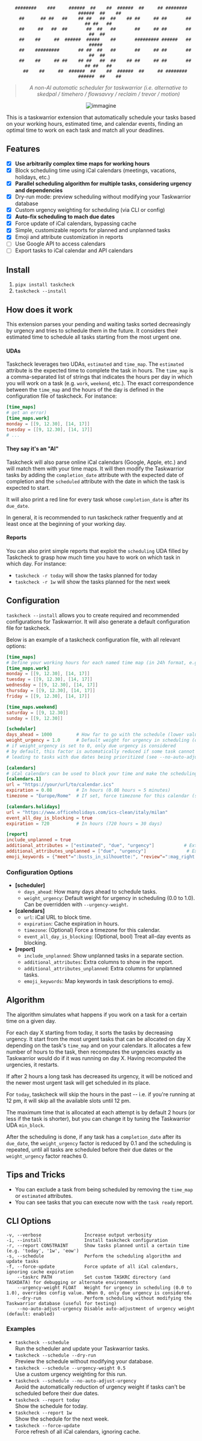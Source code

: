 <div align="center">
  
```                                                                                                                                                                  
########    ###     ######  ##    ##  ######  ##     ## ########  ######  ##    ## 
   ##      ## ##   ##    ## ##   ##  ##    ## ##     ## ##       ##    ## ##   ##  
   ##     ##   ##  ##       ##  ##   ##       ##     ## ##       ##       ##  ##   
   ##    ##     ##  ######  #####    ##       ######### ######   ##       #####    
   ##    #########       ## ##  ##   ##       ##     ## ##       ##       ##  ##   
   ##    ##     ## ##    ## ##   ##  ##    ## ##     ## ##       ##    ## ##   ##  
   ##    ##     ##  ######  ##    ##  ######  ##     ## ########  ######  ##    ## 
```

> _A non-AI automatic scheduler for taskwarrior (i.e. alternative to skedpal / timehero / flowsavvy / reclaim / trevor / motion)_

  ![immagine](https://github.com/user-attachments/assets/27b83bb1-7a50-4923-a453-0a958fbe11ed)

</div>

This is a taskwarrior extension that automatically schedule your tasks based on your working hours,
estimated time, and calendar events, finding an optimal time to work on each task and match all your
deadlines.

## Features

- [x] **Use arbitrarily complex time maps for working hours**
- [x] Block scheduling time using iCal calendars (meetings, vacations, holidays, etc.)
- [x] **Parallel scheduling algorithm for multiple tasks, considering urgency and dependencies**
- [x] Dry-run mode: preview scheduling without modifying your Taskwarrior database
- [x] Custom urgency weighting for scheduling (via CLI or config)
- [x] **Auto-fix scheduling to mach due dates**
- [x] Force update of iCal calendars, bypassing cache
- [x] Simple, customizable reports for planned and unplanned tasks
- [x] Emoji and attribute customization in reports
- [ ] Use Google API to access calendars
- [ ] Export tasks to iCal calendar and API calendars

## Install

1. `pipx install taskcheck`
2. `taskcheck --install`

## How does it work

This extension parses your pending and waiting tasks sorted decreasingly by urgency and tries to schedule them in the future.
It considers their estimated time to schedule all tasks starting from the most urgent one.

#### UDAs

Taskcheck leverages two UDAs, `estimated` and `time_map`. The `estimated` attribute is
the expected time to complete the task in hours. The `time_map` is a comma-separated list of strings
that indicates the hours per day in which you will work on a task (e.g. `work`, `weekend`, etc.).
The exact correspondence between the `time_map` and the hours of the day is defined in the configuration
file of taskcheck. For instance:

```toml
[time_maps]
# get an error)
[time_maps.work]
monday = [[9, 12.30], [14, 17]]
tuesday = [[9, 12.30], [14, 17]]
# ...
```

#### They say it's an "AI"

Taskcheck will also parse online iCal calendars (Google, Apple, etc.) and will match them with your time maps.
It will then modify the Taskwarrior tasks by adding the `completion_date` attribute with the expected
date of completion and the `scheduled` attribute with the date in which the task is expected to
start.

It will also print a red line for every task whose `completion_date` is after its `due_date`.

In general, it is recommended to run taskcheck rather frequently and at least once at the beginning
of your working day.

#### Reports

You can also print simple reports that exploit the `scheduling` UDA filled by Taskcheck to grasp
how much time you have to work on which task in which day. For
instance:

- `taskcheck -r today` will show the tasks planned for today
- `taskcheck -r 1w` will show the tasks planned for the next week

## Configuration

`taskcheck --install` allows you to create required and recommended configurations for
Taskwarrior. It will also generate a default configuration file for taskcheck.

Below is an example of a taskcheck configuration file, with all relevant options:

```toml
[time_maps]
# Define your working hours for each named time map (in 24h format, e.g. 9.5 = 9:30)
[time_maps.work]
monday = [[9, 12.30], [14, 17]]
tuesday = [[9, 12.30], [14, 17]]
wednesday = [[9, 12.30], [14, 17]]
thursday = [[9, 12.30], [14, 17]]
friday = [[9, 12.30], [14, 17]]

[time_maps.weekend]
saturday = [[9, 12.30]]
sunday = [[9, 12.30]]

[scheduler]
days_ahead = 1000         # How far to go with the schedule (lower values = faster computation)
weight_urgency = 1.0      # Default weight for urgency in scheduling (overridable via CLI)
# if weight_urgency is set to 0, only due urgency is considered
# by default, this factor is automatically reduced if some task cannot be scheduled in time,
# leading to tasks with due dates being prioritized (see --no-auto-adjust-urgency)

[calendars]
# iCal calendars can be used to block your time and make the scheduling more precise
[calendars.1]
url = "https://your/url/to/calendar.ics"
expiration = 0.08         # In hours (0.08 hours ≈ 5 minutes)
timezone = "Europe/Rome"  # If set, force timezone for this calendar (see TZ database)

[calendars.holidays]
url = "https://www.officeholidays.com/ics-clean/italy/milan"
event_all_day_is_blocking = true
expiration = 720          # In hours (720 hours = 30 days)

[report]
include_unplanned = true
additional_attributes = ["estimated", "due", "urgency"]           # Extra attributes to show in the report
additional_attributes_unplanned = ["due", "urgency"]               # Extra attributes for unplanned tasks
emoji_keywords = {"meet"=":busts_in_silhouette:", "review"=":mag_right:"} # Map keywords to emoji
```

### Configuration Options

- **[scheduler]**
  - `days_ahead`: How many days ahead to schedule tasks.
  - `weight_urgency`: Default weight for urgency in scheduling (0.0 to 1.0). Can be overridden with `--urgency-weight`.
- **[calendars]**
  - `url`: iCal URL to block time.
  - `expiration`: Cache expiration in hours.
  - `timezone`: (Optional) Force a timezone for this calendar.
  - `event_all_day_is_blocking`: (Optional, bool) Treat all-day events as blocking.
- **[report]**
  - `include_unplanned`: Show unplanned tasks in a separate section.
  - `additional_attributes`: Extra columns to show in the report.
  - `additional_attributes_unplanned`: Extra columns for unplanned tasks.
  - `emoji_keywords`: Map keywords in task descriptions to emoji.

## Algorithm

The algorithm simulates what happens if you work on a task for a certain time on a given day.

For each day X starting from today, it sorts the tasks by decreasing urgency.
It start from the most urgent tasks that can be allocated on day X depending on the task's
`time_map` and on your calendars. It allocates a few number of hours to the task,
then recomputes the urgencies exactly as Taskwarrior would do
if it was running on day X. Having recomputed the urgencies, it restarts.

If after 2 hours a long task has decreased its urgency, it will be noticed and the newer most urgent
task will get scheduled in its place.

For `today`, taskcheck will skip the hours in the past -- i.e. if you're running at 12 pm, it will
skip all the available slots until 12 pm.

The maximum time that is allocated at each attempt is by default 2 hours
(or less if the task is shorter), but you can change it by tuning the Taskwarrior UDA `min_block`.

After the scheduling is done, if any task has a `completion_date` after its `due_date`, the
`weight_urgency` factor is reduced by 0.1 and the scheduling is repeated, until all tasks
are scheduled before their due dates or the `weight_urgency` factor reaches 0.

## Tips and Tricks

- You can exclude a task from being scheduled by removing the `time_map` or `estimated` attributes.
- You can see tasks that you can execute now with the `task ready` report.

## CLI Options

```
-v, --verbose                Increase output verbosity
-i, --install                Install taskcheck configuration
-r, --report CONSTRAINT      Show tasks planned until a certain time (e.g. 'today', '1w', 'eow')
-s, --schedule               Perform the scheduling algorithm and update tasks
-f, --force-update           Force update of all iCal calendars, ignoring cache expiration
    --taskrc PATH            Set custom TASKRC directory (and TASKDATA) for debugging or alternate environments
    --urgency-weight FLOAT   Weight for urgency in scheduling (0.0 to 1.0), overrides config value. When 0, only due urgency is considered.
    --dry-run                Perform scheduling without modifying the Taskwarrior database (useful for testing)
    --no-auto-adjust-urgency Disable auto-adjustment of urgency weight (default: enabled)
```

### Examples

- `taskcheck --schedule`  
  Run the scheduler and update your Taskwarrior tasks.
- `taskcheck --schedule --dry-run`  
  Preview the schedule without modifying your database.
- `taskcheck --schedule --urgency-weight 0.5`  
  Use a custom urgency weighting for this run.
- `taskcheck --schedule --no-auto-adjust-urgency`  
  Avoid the automatically reduction of urgency weight if tasks can't be scheduled before their due dates.
- `taskcheck --report today`  
  Show the schedule for today.
- `taskcheck --report 1w`  
  Show the schedule for the next week.
- `taskcheck --force-update`  
  Force refresh of all iCal calendars, ignoring cache.
